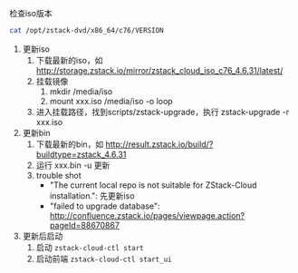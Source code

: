 检查iso版本

```sh
cat /opt/zstack-dvd/x86_64/c76/VERSION
```

1. 更新iso
   1. 下载最新的iso，如 <http://storage.zstack.io/mirror/zstack_cloud_iso_c76_4.6.31/latest/>
   2. 挂载镜像 
      1. mkdir /media/iso
      2. mount xxx.iso /media/iso -o loop
   3. 进入挂载路径，找到scripts/zstack-upgrade，执行 zstack-upgrade -r xxx.iso
2. 更新bin
   1. 下载最新的bin，如 <http://result.zstack.io/build/?buildtype=zstack_4.6.31>
   2. 运行 xxx.bin -u 更新
   3. trouble shot
      - "The current local repo is not suitable for ZStack-Cloud installation.": 先更新iso
      - "failed to upgrade database": <http://confluence.zstack.io/pages/viewpage.action?pageId=88670867>
3. 更新后启动
   1. 启动 `zstack-cloud-ctl start`
   2. 启动前端 `zstack-cloud-ctl start_ui`
